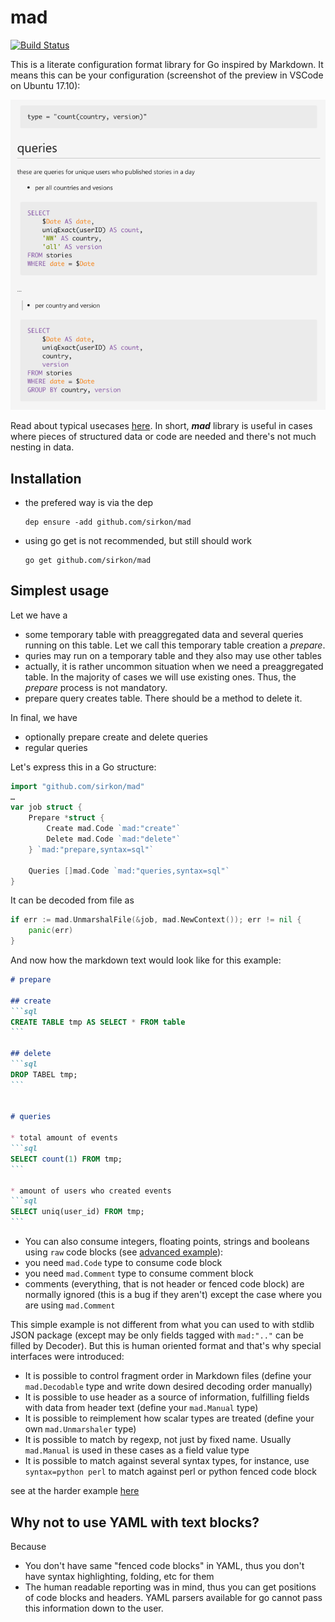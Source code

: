 # mad
[![Build Status](https://travis-ci.org/sirkon/mad.svg?branch=master)](https://travis-ci.org/sirkon/mad)

This is a literate configuration format library for Go inspired by Markdown. It means this can be
your configuration (screenshot of the preview in VSCode on Ubuntu 17.10):

![screenshot](thisisconf.png)


Read about typical usecases [here](USECASES.md). 
In short, ___mad___ library is useful in cases where pieces of structured data or code are needed and there's not much
nesting in data. 

## Installation

* the prefered way is via the dep
    ```
    dep ensure -add github.com/sirkon/mad    
    ```
* using go get is not recommended, but still should work
    ```
    go get github.com/sirkon/mad
    ```
 

## Simplest usage

Let we have a 
* some temporary table with preaggregated data and several queries running on this table. Let we call
this temporary table creation a *prepare*. 
* quries may run on a temporary table and they also may use other tables
* actually, it is rather uncommon situation when we need a preaggregated table. In the majority of cases we
    will use existing ones. Thus, the *prepare* process is not mandatory.
* prepare query creates table. There should be a method to delete it. 
    
In final, we have
* optionally prepare create and delete queries
* regular queries

Let's express this in a Go structure:

```go
import "github.com/sirkon/mad"
…
var job struct {
	Prepare *struct {
		Create mad.Code `mad:"create"`
		Delete mad.Code `mad:"delete"`
	} `mad:"prepare,syntax=sql"`
	
	Queries []mad.Code `mad:"queries,syntax=sql"`
}
```

It can be decoded from file as

```go
if err := mad.UnmarshalFile(&job, mad.NewContext()); err != nil {
	panic(err)
}
```

And now how the markdown text would look like for this example:

````markdown
# prepare

## create
```sql
CREATE TABLE tmp AS SELECT * FROM table
```

## delete
```sql
DROP TABEL tmp;
```


# queries

* total amount of events
```sql
SELECT count(1) FROM tmp;
```

* amount of users who created events
```sql
SELECT uniq(user_id) FROM tmp;
```
````


* You can also consume integers, floating points, strings and booleans using `raw` code blocks (see [advanced example](HARD.md)):
* you need `mad.Code` type to consume code block
* you need `mad.Comment` type to consume comment block
* comments (everything, that is not header or fenced code block) are normally ignored (this is a bug if they aren't) 
    except the case where you are using `mad.Comment` 


This simple example is not different from what you can used to with stdlib JSON package (except may be only
fields tagged with `mad:".."` can be filled by Decoder). But this is human oriented format and that's why special
interfaces were introduced:
* It is possible to control fragment order in Markdown files (define your `mad.Decodable` type and write down desired decoding order manually)
* It is possible to use header as a source of information, fulfilling fields with data from header text (define your `mad.Manual` type)
* It is possible to reimplement how scalar types are treated (define your own `mad.Unmarshaler` type)
* It is possible to match by regexp, not just by fixed name. Usually `mad.Manual` is used in these cases as a field value type
* It is possible to match against several syntax types, for instance, use `syntax=python perl` to match against perl or python fenced code block

see at the harder example [here](HARD.md)

## Why not to use YAML with text blocks?

Because

* You don't have same "fenced code blocks" in YAML, thus you don't have syntax highlighting, folding, etc for them
* The human readable reporting was in mind, thus you can get positions of code blocks and headers. YAML parsers available
    for go cannot pass this information down to the user. 
